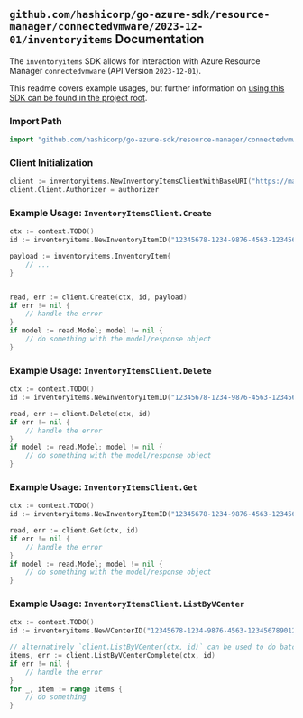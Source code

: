 
## `github.com/hashicorp/go-azure-sdk/resource-manager/connectedvmware/2023-12-01/inventoryitems` Documentation

The `inventoryitems` SDK allows for interaction with Azure Resource Manager `connectedvmware` (API Version `2023-12-01`).

This readme covers example usages, but further information on [using this SDK can be found in the project root](https://github.com/hashicorp/go-azure-sdk/tree/main/docs).

### Import Path

```go
import "github.com/hashicorp/go-azure-sdk/resource-manager/connectedvmware/2023-12-01/inventoryitems"
```


### Client Initialization

```go
client := inventoryitems.NewInventoryItemsClientWithBaseURI("https://management.azure.com")
client.Client.Authorizer = authorizer
```


### Example Usage: `InventoryItemsClient.Create`

```go
ctx := context.TODO()
id := inventoryitems.NewInventoryItemID("12345678-1234-9876-4563-123456789012", "example-resource-group", "vcenterName", "inventoryItemName")

payload := inventoryitems.InventoryItem{
	// ...
}


read, err := client.Create(ctx, id, payload)
if err != nil {
	// handle the error
}
if model := read.Model; model != nil {
	// do something with the model/response object
}
```


### Example Usage: `InventoryItemsClient.Delete`

```go
ctx := context.TODO()
id := inventoryitems.NewInventoryItemID("12345678-1234-9876-4563-123456789012", "example-resource-group", "vcenterName", "inventoryItemName")

read, err := client.Delete(ctx, id)
if err != nil {
	// handle the error
}
if model := read.Model; model != nil {
	// do something with the model/response object
}
```


### Example Usage: `InventoryItemsClient.Get`

```go
ctx := context.TODO()
id := inventoryitems.NewInventoryItemID("12345678-1234-9876-4563-123456789012", "example-resource-group", "vcenterName", "inventoryItemName")

read, err := client.Get(ctx, id)
if err != nil {
	// handle the error
}
if model := read.Model; model != nil {
	// do something with the model/response object
}
```


### Example Usage: `InventoryItemsClient.ListByVCenter`

```go
ctx := context.TODO()
id := inventoryitems.NewVCenterID("12345678-1234-9876-4563-123456789012", "example-resource-group", "vcenterName")

// alternatively `client.ListByVCenter(ctx, id)` can be used to do batched pagination
items, err := client.ListByVCenterComplete(ctx, id)
if err != nil {
	// handle the error
}
for _, item := range items {
	// do something
}
```
